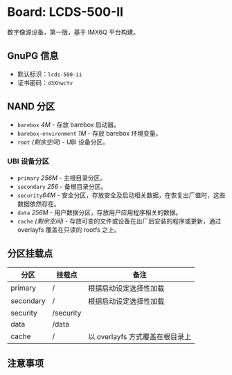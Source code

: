 # Board: LCDS-500-II

数字像源设备，第一版，基于 IMX6Q 平台构建。

## GnuPG 信息

- 默认标识：`lcds-500-ii`
- 证书密码：`d3XhwcYv`

## NAND 分区

- `barebox` *4M* - 存放 barebox 启动器。
- `barebox-environment` *1M* - 存放 barebox 环境变量。
- `root` *(剩余空间)* - UBI 设备分区。

### UBI 设备分区

- `primary` *256M* - 主根目录分区。
- `secondary` *256* - 备根目录分区。
- `security`*64M* - 安全分区，存放安全及启动相关数据，在恢复出厂值时，这些数据依然存在。
- `data` *256M* - 用户数据分区，存放用户应用程序相关的数据。
- `cache` *(剩余空间)* - 存放可变的文件或设备在出厂后安装的程序或更新，通过 overlayfs 覆盖在只读的 rootfs 之上。


## 分区挂载点

分区       | 挂载点      | 备注
-----------|-------------|----------------------------
primary    | /           | 根据启动设定选择性加载
secondary  | /           | 根据启动设定选择性加载
security   | /security   |
data       | /data       |
cache      | /           | 以 overlayfs 方式覆盖在根目录上


## 注意事项


